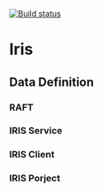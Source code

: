 [![Build status](https://ci.appveyor.com/api/projects/status/1ouixkub5yqwb1b5?svg=true)](https://ci.appveyor.com/project/NSYNK/iris)

# Iris

## Data Definition

### RAFT

### IRIS Service


### IRIS Client


### IRIS Porject